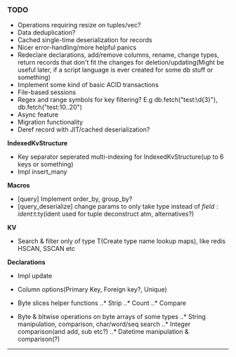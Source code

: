 
### TODO


* Operations requiring resize on tuples/vec?
* Data deduplication?
* Cached single-time deserialization for records
* Nicer error-handling/more helpful panics
* Redeclare declarations, add/remove columns, rename, change types, return records that don't fit the changes for deletion/updating(Might be useful later, if a script language is ever created for some db stuff or something)
* Implement some kind of basic ACID transactions
* File-based sessions
* Regex and range symbols for key filtering? E.g db.fetch("test:\d{3}"), db.fetch("test:10..20")
* Async feature
* Migration functionality
* Deref record with JIT/cached deserialization?


**IndexedKvStructure**

* Key separator seperated multi-indexing for IndexedKvStructure(up to 6 keys or something) 
* Impl insert_many


**Macros**

* [query] Implement order_by, group_by?
* [query_deserialize] change params to only take type instead of $field:ident:$t:ty(ident used for tuple deconstruct atm, alternatives?)


**KV**

* Search & filter only of type T(Create type name lookup maps), like redis HSCAN, SSCAN etc


**Declarations**

* Impl update
* Column options(Primary Key, Foreign key?, Unique)

* Byte slices helper functions
..* Strip
..* Count
..* Compare

* Byte & bitwise operations on byte arrays of some types
..* String manipulation, comparison, char/word/seq search
..* Integer comparison(and add, sub etc?)
..* Datetime manipulation & comparison(?)


---





